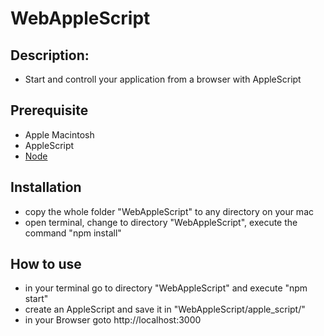 
# WebAppleScript

## Description:
- Start and controll your application from a browser with AppleScript

## Prerequisite
- Apple Macintosh
- AppleScript
- [Node](https://nodejs.org)

## Installation
- copy the whole folder "WebAppleScript" to any directory on your mac 
- open terminal, change to directory "WebAppleScript", execute the command "npm install"

## How to use
- in your terminal go to directory "WebAppleScript" and execute "npm start"
- create an AppleScript and save it in "WebAppleScript/apple_script/"
- in your Browser goto http://localhost:3000

